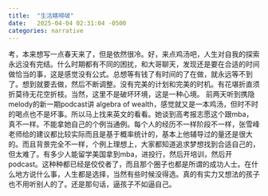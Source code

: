 ```yaml
---
title:  "生活瞎嘚啵"
date:   2025-04-04 02:31:04 -0500
categories: narrative
---
```

考，本来想写一点春天来了，但是依然很冷。好，来点鸡汤吧，人生对自我的探索永远没有完结。什么时期都有不同的困扰，和大哥聊天，发现还是要在合适的时间做恰当的事，这是感觉没有公式。总想等有钱了有时间的了在做，就永远等不到了。想到就要去做，然后不断调整。没有完美的计划和完美的时机。有花堪折直须折莫待无花空折枝。当然，这里不是破坏环境，这是一种心境。
前两天听到携隐melody的新一期podcast讲 algebra of wealth，感觉就又是一本鸡汤，但时不时的喝点也不是坏事。所以马上找来英文的看看。她谈到高考报志愿这个跟mba，真不一样。不能拿她自己的个例当通例。每个人的经历不一样阶段不一样，张雪峰老师给的建议都比较实际而且是基于概率统计的，基本上他辅导过的量还是很大的。而且背景完全不一样，个例上理想上，大家都知道追求梦想找到合适自己的，但太难了。有多少人能留学美国拿到mba，进投行，然后开培训，然后开podcast。这种种都已经是佼佼者了，而且那个圈子也都是所谓的成功人士。在什么地方说什么事，人生都是选择，当然有些时候没得选。真的有实力又想法的孩子也不用听别人的了。还是那句话，逼孩子不如逼自己。